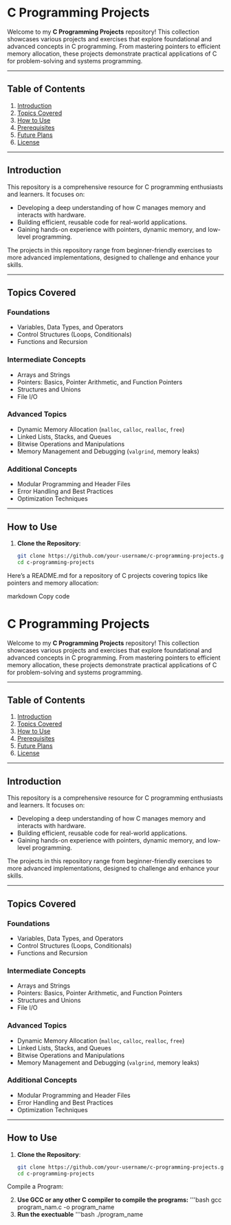 # **C Programming Projects**

Welcome to my **C Programming Projects** repository! This collection showcases various projects and exercises that explore foundational and advanced concepts in C programming. From mastering pointers to efficient memory allocation, these projects demonstrate practical applications of C for problem-solving and systems programming.

---

## **Table of Contents**

1. [Introduction](#introduction)
2. [Topics Covered](#topics-covered)
3. [How to Use](#how-to-use)
4. [Prerequisites](#prerequisites)
5. [Future Plans](#future-plans)
6. [License](#license)

---

## **Introduction**

This repository is a comprehensive resource for C programming enthusiasts and learners. It focuses on:
- Developing a deep understanding of how C manages memory and interacts with hardware.
- Building efficient, reusable code for real-world applications.
- Gaining hands-on experience with pointers, dynamic memory, and low-level programming.

The projects in this repository range from beginner-friendly exercises to more advanced implementations, designed to challenge and enhance your skills.

---

## **Topics Covered**

### **Foundations**
- Variables, Data Types, and Operators
- Control Structures (Loops, Conditionals)
- Functions and Recursion

### **Intermediate Concepts**
- Arrays and Strings
- Pointers: Basics, Pointer Arithmetic, and Function Pointers
- Structures and Unions
- File I/O

### **Advanced Topics**
- Dynamic Memory Allocation (`malloc`, `calloc`, `realloc`, `free`)
- Linked Lists, Stacks, and Queues
- Bitwise Operations and Manipulations
- Memory Management and Debugging (`valgrind`, memory leaks)

### **Additional Concepts**
- Modular Programming and Header Files
- Error Handling and Best Practices
- Optimization Techniques

---

## **How to Use**

1. **Clone the Repository**:
   ```bash
   git clone https://github.com/your-username/c-programming-projects.git
   cd c-programming-projects

Here’s a README.md for a repository of C projects covering topics like pointers and memory allocation:

markdown
Copy code
# **C Programming Projects**

Welcome to my **C Programming Projects** repository! This collection showcases various projects and exercises that explore foundational and advanced concepts in C programming. From mastering pointers to efficient memory allocation, these projects demonstrate practical applications of C for problem-solving and systems programming.

---

## **Table of Contents**

1. [Introduction](#introduction)
2. [Topics Covered](#topics-covered)
3. [How to Use](#how-to-use)
4. [Prerequisites](#prerequisites)
5. [Future Plans](#future-plans)
6. [License](#license)

---

## **Introduction**

This repository is a comprehensive resource for C programming enthusiasts and learners. It focuses on:
- Developing a deep understanding of how C manages memory and interacts with hardware.
- Building efficient, reusable code for real-world applications.
- Gaining hands-on experience with pointers, dynamic memory, and low-level programming.

The projects in this repository range from beginner-friendly exercises to more advanced implementations, designed to challenge and enhance your skills.

---

## **Topics Covered**

### **Foundations**
- Variables, Data Types, and Operators
- Control Structures (Loops, Conditionals)
- Functions and Recursion

### **Intermediate Concepts**
- Arrays and Strings
- Pointers: Basics, Pointer Arithmetic, and Function Pointers
- Structures and Unions
- File I/O

### **Advanced Topics**
- Dynamic Memory Allocation (`malloc`, `calloc`, `realloc`, `free`)
- Linked Lists, Stacks, and Queues
- Bitwise Operations and Manipulations
- Memory Management and Debugging (`valgrind`, memory leaks)

### **Additional Concepts**
- Modular Programming and Header Files
- Error Handling and Best Practices
- Optimization Techniques

---

## **How to Use**

1. **Clone the Repository**:
   ```bash
   git clone https://github.com/your-username/c-programming-projects.git
   cd c-programming-projects
Compile a Program:

2. **Use GCC or any other C compiler to compile the programs:**
   '''bash
   gcc program_nam.c -o program_name
3. **Run the exectuable**
   '''bash
   ./program_name
